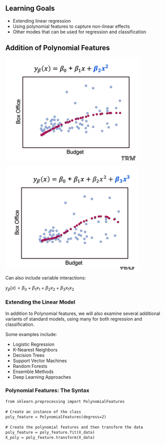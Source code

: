 ## Learning Goals
- Extending linear regression
- Using polynomial features to capture non-linear effects
- Other modes that can be used for regression and classification

## Addition of Polynomial Features

![](img/2.png)

![](img/3.png)

Can also include variable interactions:

$y_{\beta}(x) = \beta_0 + \beta_1 x_1 + \beta_2 x_2 + \beta_3 x_1 x_2$

### Extending the Linear Model
In addition to Polynomial features, we will also examine several additional variants of standard models, using many for both regression and classification.

Some examples include:
- Logistic Regression
- K-Nearest Neighbors
- Decision Trees
- Support Vector Machines
- Random Forests
- Ensemble Methods
- Deep Learning Approaches

### Polynomial Features: The Syntax
```
from sklearn.preprocessing import PolynomialFeatures

# Create an instance of the class
poly_feature = PolynomialFeatures(degress=2)

# Create the polynomial features and then transform the data
poly_feature = poly_feature.fit(X_data)
X_poly = poly_feature.transform(X_data)
```